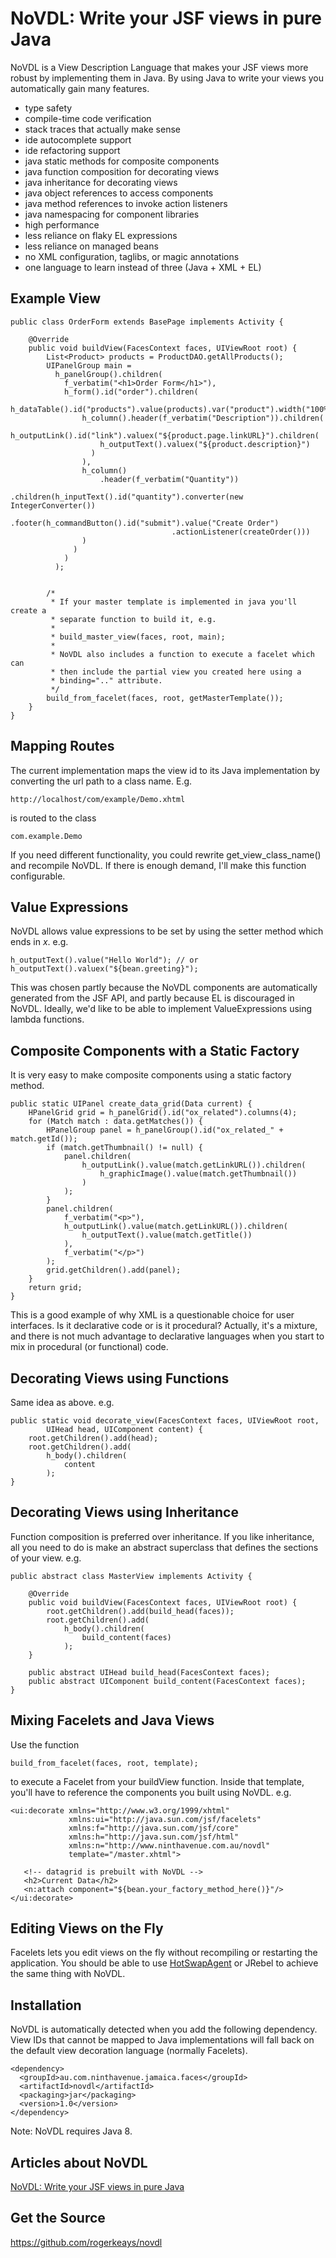 
# NoVDL: Write your JSF views in pure Java

NoVDL is a View Description Language that makes your JSF views more robust by
implementing them in Java. By using Java to write your views you automatically
gain many features.

- type safety
- compile-time code verification
- stack traces that actually make sense
- ide autocomplete support
- ide refactoring support
- java static methods for composite components
- java function composition for decorating views
- java inheritance for decorating views
- java object references to access components
- java method references to invoke action listeners
- java namespacing for component libraries
- high performance
- less reliance on flaky EL expressions
- less reliance on managed beans
- no XML configuration, taglibs, or magic annotations
- one language to learn instead of three (Java + XML + EL)

## Example View

    public class OrderForm extends BasePage implements Activity {

        @Override
        public void buildView(FacesContext faces, UIViewRoot root) {
            List<Product> products = ProductDAO.getAllProducts();
            UIPanelGroup main = 
              h_panelGroup().children(
                f_verbatim("<h1>Order Form</h1>"),
                h_form().id("order").children(
                  h_dataTable().id("products").value(products).var("product").width("100%").children(
                    h_column().header(f_verbatim("Description")).children(
                      h_outputLink().id("link").valuex("${product.page.linkURL}").children(
                        h_outputText().valuex("${product.description}")
                      )
                    ),
                    h_column()
                        .header(f_verbatim("Quantity"))
                        .children(h_inputText().id("quantity").converter(new IntegerConverter())
                        .footer(h_commandButton().id("submit").value("Create Order")
                                        .actionListener(createOrder()))
                    )
                  )
                )
              );


            /*
             * If your master template is implemented in java you'll create a 
             * separate function to build it, e.g.
             *
             * build_master_view(faces, root, main);
             *
             * NoVDL also includes a function to execute a facelet which can 
             * then include the partial view you created here using a 
             * binding=".." attribute.
             */
            build_from_facelet(faces, root, getMasterTemplate());
        }
    }

## Mapping Routes

The current implementation maps the view id to its Java implementation by
converting the url path to a class name. E.g.

    http://localhost/com/example/Demo.xhtml

is routed to the class

    com.example.Demo
    
If you need different functionality, you could rewrite get_view_class_name()
and recompile NoVDL. If there is enough demand, I'll make this function
configurable.

## Value Expressions

NoVDL allows value expressions to be set by using the setter method which ends
in *x*. e.g.

    h_outputText().value("Hello World"); // or
    h_outputText().valuex("${bean.greeting}");

This was chosen partly because the NoVDL components are automatically generated
from the JSF API, and partly because EL is discouraged in NoVDL. Ideally, we'd
like to be able to implement ValueExpressions using lambda functions.

## Composite Components with a Static Factory

It is very easy to make composite components using a static factory method. 

    public static UIPanel create_data_grid(Data current) {
        HPanelGrid grid = h_panelGrid().id("ox_related").columns(4);
        for (Match match : data.getMatches()) {
            HPanelGroup panel = h_panelGroup().id("ox_related_" + match.getId());
            if (match.getThumbnail() != null) {
                panel.children(
                    h_outputLink().value(match.getLinkURL()).children(
                        h_graphicImage().value(match.getThumbnail())
                    )
                );
            }
            panel.children(
                f_verbatim("<p>"),
                h_outputLink().value(match.getLinkURL()).children(
                    h_outputText().value(match.getTitle())
                ),
                f_verbatim("</p>")
            );
            grid.getChildren().add(panel);
        }
        return grid;
    }

This is a good example of why XML is a questionable choice for user interfaces.
Is it declarative code or is it procedural? Actually, it's a mixture, and there
is not much advantage to declarative languages when you start to mix in
procedural (or functional) code.

## Decorating Views using Functions

Same idea as above. e.g.

    public static void decorate_view(FacesContext faces, UIViewRoot root,
            UIHead head, UIComponent content) {
        root.getChildren().add(head);
        root.getChildren().add(
            h_body().children(
                content
            );
    }

## Decorating Views using Inheritance

Function composition is preferred over inheritance. If you like inheritance,
all you need to do is make an abstract superclass that defines the sections of
your view. e.g.

    public abstract class MasterView implements Activity {

        @Override
        public void buildView(FacesContext faces, UIViewRoot root) {
            root.getChildren().add(build_head(faces));
            root.getChildren().add(
                h_body().children(
                    build_content(faces)
                );
        }

        public abstract UIHead build_head(FacesContext faces);
        public abstract UIComponent build_content(FacesContext faces);
    }

## Mixing Facelets and Java Views

Use the function

    build_from_facelet(faces, root, template);

to execute a Facelet from your buildView function. Inside that template,
you'll have to reference the components you built using NoVDL. e.g.
 
    <ui:decorate xmlns="http://www.w3.org/1999/xhtml"
                 xmlns:ui="http://java.sun.com/jsf/facelets"
                 xmlns:f="http://java.sun.com/jsf/core"
                 xmlns:h="http://java.sun.com/jsf/html"
                 xmlns:n="http://www.ninthavenue.com.au/novdl"
                 template="/master.xhtml">
  
       <!-- datagrid is prebuilt with NoVDL -->
       <h2>Current Data</h2>
       <n:attach component="${bean.your_factory_method_here()}"/>
    </ui:decorate>

## Editing Views on the Fly

Facelets lets you edit views on the fly without recompiling or restarting the
application. You should be able to use [HotSwapAgent](http://www.hotswapagent.org/)
or JRebel to achieve the same thing with NoVDL.

## Installation

NoVDL is automatically detected when you add the following dependency. View
IDs that cannot be mapped to Java implementations will fall back on the default
view decoration language (normally Facelets).

    <dependency>
      <groupId>au.com.ninthavenue.jamaica.faces</groupId>
      <artifactId>novdl</artifactId>
      <packaging>jar</packaging>
      <version>1.0</version>
    </dependency>

Note: NoVDL requires Java 8.

## Articles about NoVDL

[NoVDL: Write your JSF views in pure Java](https://rogerkeays.com/novdl-write-your-jsf-views-in-pure-java)

## Get the Source

https://github.com/rogerkeays/novdl

